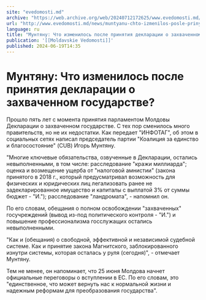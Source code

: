 ```yaml
---
site: "evedomosti.md"
archive: "https://web.archive.org/web/20240712172625/www.evedomosti.md/news/muntyanu-chto-izmenilos-posle-prinyatiya-deklaracii-o-zahvac"
url: "http://www.evedomosti.md/news/muntyanu-chto-izmenilos-posle-prinyatiya-deklaracii-o-zahvac"
language: ru
title: "Мунтяну: Что изменилось после принятия декларации о захваченном государстве?"
publication: '[[Moldavskie Vedomosti]]'
published: 2024-06-19T14:35
---
```


# Мунтяну: Что изменилось после принятия декларации о захваченном государстве?

Прошло пять лет с момента принятия парламентом Молдовы Декларации о захваченном государстве. С тех пор сменилось много правительств, но не их недостатки. Как передает "ИНФОТАГ", об этом в социальных сетях написал председатель партии "Коалиция за единство и благосостояние" (CUB) Игорь Мунтяну.

"Многие ключевые обязательства, озвученные в Декларации, остались невыполненными, в том числе: расследование "кражи миллиарда"; оценка и возмещение ущерба от "налоговой амнистии" (закона принятого в 2018 г., который предусматривал возможность для физических и юридических лиц легализовать ранее не задекларированное имущество и капиталы с выплатой 3% от суммы бюджет - "И."); расследование "ландромата", - напомнил он.

По его словам, обещания о полном освобождении "захваченных" госучреждений (вывод из-под политического контроля - "И.") и повышение профессионализма госслужащих остались невыполненными.

"Как и (обещания) о свободной, эффективной и независимой судебной системе. Как и принятие закона Магнитского, заблокированного изнутри системы, которая осталась у руля (сегодня)", - отмечает Мунтяну.

Тем не менее, он напоминает, что 25 июня Молдова начнет официальные переговоры о вступлении в ЕС. По его словам, это "единственное, что может вернуть нас к нормальной жизни и надежным реформам для преобразования государства".